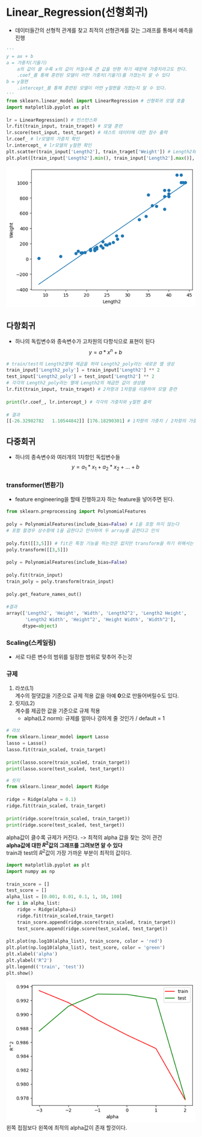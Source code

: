 # Linear_Regression(선형회귀)
- 데이터들간의 선형적 관계를 찾고 최적의 선형관계를 갖는 그래프를 통해서 예측을 진행

```python
'''
y = ax + b
a = 가중치(기울기)  
    a의 값이 클 수록 x의 값이 커질수록 큰 값을 반환 하기 때문에 가중치라고도 한다.  
    .coef_를 통해 훈련된 모델이 어떤 가중치(기울기)를 가졌는지 알 수 있다
b = y절편  
    .intercept_를 통해 훈련된 모델이 어떤 y절편을 가졌는지 알 수 있다.
''' 
from sklearn.linear_model import LinearRegression # 선형회귀 모델 호출
import matplotlib.pyplot as plt

lr = LinearRegression() # 인스턴스화
lr.fit(train_input, train_traget) # 모델 훈련
lr.score(test_input, test_target) # 테스트 데이터에 대한 점수 출력
lr.coef_ # lr모델의 가중치 확인
lr.intercept_ # lr모델의 y절편 확인
plt.scatter(train_input['Length2'], train_traget['Weight']) # Length2와 Weight의 관계 scatter plot
plt.plot([train_input['Length2'].min(), train_input['Length2'].max()], [train_input['Length2'].min() * lr.coef_[0][0] + (lr.intercept_[0]), train_input['Length2'].max() * lr.coef_[0][0] + (lr.intercept_[0])], x_label = 'Length2', y_label = 'Weight') # lr모델에서 사용한 가중치와 y절편을 활용하여 모델이 그린 선형 모델 시각화
```
![lr_model 시각화](/asset/output.png)


## 다항회귀
- 하나의 독립변수와 종속변수가 고차원의 다항식으로 표현이 된다  
$$y = a*x^n + b$$

```python
# train/test의 Length2열에 제곱을 하여 Length2_poly라는 새로운 열 생성
train_input['Length2_poly'] = train_input['Length2'] ** 2
test_input['Length2_poly'] = test_input['Length2'] ** 2
# 각각의 Length2_poly라는 열에 Length2의 제곱한 값이 생성됌
lr.fit(train_input, train_traget) # 2차항과 1차항을 이용하여 모델 훈련

print(lr.coef_, lr.intercept_) # 각각의 가중치와 y절편 출력

# 결과
[[-26.32982782   1.10544842]] [176.18290301] # 1차항의 가중치 / 2차항의 가중치 / y절편
```

## 다중회귀
- 하나의 종속변수와 여러개의 1차항인 독립변수들
$$ y = a_{1} * x_{1} + a_{2} * x_{2} + \dots + b$$


### transformer(변환기)
- feature engineering을 할때 진행하고자 하는 feature을 넣어주면 된다.
```python
from sklearn.preprocessing import PolynomialFeatures

poly = PolynomialFeatures(include_bias=False) # 1을 포함 하지 않는다
# 포함 할경우 상수항에 1을 곱한다고 인식하여 두 array를 곱한다고 인식

poly.fit([[3,5]]) # fit은 특정 기능을 하는것은 없지만 transform을 하기 위해서는 fit을 해야지만 transform을 할 수 있다. (학습을 하는게 아님)
poly.transform([[3,5]])

poly = PolynomialFeatures(include_bias=False) 

poly.fit(train_input)
train_poly = poly.transform(train_input)

poly.get_feature_names_out()

#결과
array(['Length2', 'Height', 'Width', 'Length2^2', 'Length2 Height',
       'Length2 Width', 'Height^2', 'Height Width', 'Width^2'],
      dtype=object)
```


### Scaling(스케일링)
- 서로 다른 변수의 범위를 일정한 범위로 맞추어 주는것

### 규제
1. 라쏘(L1)  
    계수의 절댓값을 기준으로 규제 적용
    값을 아예 **0**으로 만들어버릴수도 있다.
2. 릿지(L2)  
    계수를 제곱한 값을 기준으로 규제 적용  
    - alpha(L2 norm): 규제를 얼마나 강하게 줄 것인가 / default = 1

```python
# 라쏘
from sklearn.linear_model import Lasso
lasso = Lasso()
lasso.fit(train_scaled, train_target)

print(lasso.score(train_scaled, train_target))
print(lasso.score(test_scaled, test_target))
```
```python
# 릿지
from sklearn.linear_model import Ridge

ridge = Ridge(alpha = 0.1)
ridge.fit(train_scaled, train_target)

print(ridge.score(train_scaled, train_target))
print(ridge.score(test_scaled, test_target))
```
alpha값이 클수록 규제가 커진다. -> 최적의 alpha 값을 찾는 것이 관건  
**alpha값에 대한 $R^2$값의 그래프를 그려보면 알 수 있다**  
train과 test의 $R^2$값이 가장 가까운 부분이 최적의 값이다.
```python
import matplotlib.pyplot as plt
import numpy as np

train_score = []
test_score = []
alpha_list = [0.001, 0.01, 0.1, 1, 10, 100]
for i in alpha_list:
    ridge = Ridge(alpha=i)
    ridge.fit(train_scaled,train_target)
    train_score.append(ridge.score(train_scaled, train_target))
    test_score.append(ridge.score(test_scaled, test_target))

plt.plot(np.log10(alpha_list), train_score, color = 'red')
plt.plot(np.log10(alpha_list), test_score, color = 'green')
plt.xlabel('alpha')
plt.ylabel('R^2')
plt.legend(('train', 'test'))
plt.show()
```
![alpha_graph](/asset/alpha_graph.png)
왼쪽 접점보다 왼쪽에 최적의 alpha값이 존재 할것이다.